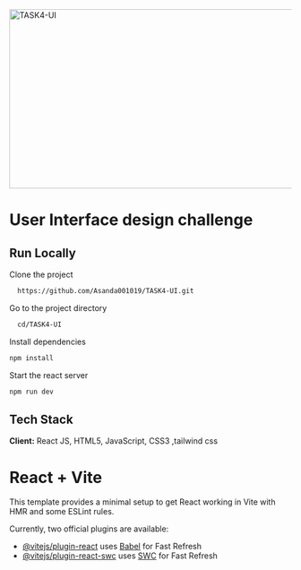 <img src="https://socialify.git.ci/Asanda001019/TASK4-UI/image?language=1&owner=1&name=1&stargazers=1&theme=Light" alt="TASK4-UI" width="640" height="320" />
<h1>User Interface design challenge</h1>

## Run Locally
Clone the project
```bash
  https://github.com/Asanda001019/TASK4-UI.git
```
Go to the project directory
```bash
  cd/TASK4-UI
```
Install dependencies
```bash
npm install 
```
Start the react server
```bash
npm run dev
````

## Tech Stack
**Client:** React JS, HTML5, JavaScript, CSS3 ,tailwind css


# React + Vite

This template provides a minimal setup to get React working in Vite with HMR and some ESLint rules.

Currently, two official plugins are available:

- [@vitejs/plugin-react](https://github.com/vitejs/vite-plugin-react/blob/main/packages/plugin-react/README.md) uses [Babel](https://babeljs.io/) for Fast Refresh
- [@vitejs/plugin-react-swc](https://github.com/vitejs/vite-plugin-react-swc) uses [SWC](https://swc.rs/) for Fast Refresh
